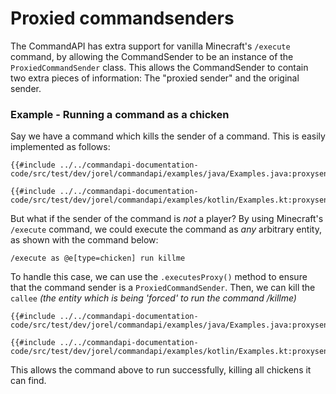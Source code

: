 # Proxied commandsenders

The CommandAPI has extra support for vanilla Minecraft's `/execute` command, by allowing the CommandSender to be an instance of the `ProxiedCommandSender` class. This allows the CommandSender to contain two extra pieces of information: The "proxied sender" and the original sender.

<div class="example">

### Example - Running a command as a chicken

Say we have a command which kills the sender of a command. This is easily implemented as follows:

<div class="multi-pre">

```java,Java
{{#include ../../commandapi-documentation-code/src/test/dev/jorel/commandapi/examples/java/Examples.java:proxysender}}
```

```kotlin,Kotlin
{{#include ../../commandapi-documentation-code/src/test/dev/jorel/commandapi/examples/kotlin/Examples.kt:proxysender}}
```

</div>

But what if the sender of the command is _not_ a player? By using Minecraft's `/execute` command, we could execute the command as _any_ arbitrary entity, as shown with the command below:

```mccmd
/execute as @e[type=chicken] run killme
```

To handle this case, we can use the `.executesProxy()` method to ensure that the command sender is a `ProxiedCommandSender`. Then, we can kill the `callee` _(the entity which is being 'forced' to run the command /killme)_

<div class="multi-pre">

```java,Java
{{#include ../../commandapi-documentation-code/src/test/dev/jorel/commandapi/examples/java/Examples.java:proxysender2}}
```

```kotlin,Kotlin
{{#include ../../commandapi-documentation-code/src/test/dev/jorel/commandapi/examples/kotlin/Examples.kt:proxysender2}}
```

</div>

This allows the command above to run successfully, killing all chickens it can find.

</div>
